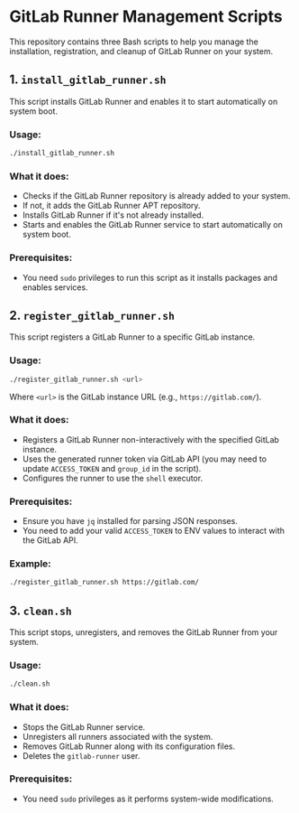 
# GitLab Runner Management Scripts

This repository contains three Bash scripts to help you manage the installation, registration, and cleanup of GitLab Runner on your system.

## 1. `install_gitlab_runner.sh`

This script installs GitLab Runner and enables it to start automatically on system boot.

### Usage:

```bash
./install_gitlab_runner.sh
```

### What it does:
- Checks if the GitLab Runner repository is already added to your system.
- If not, it adds the GitLab Runner APT repository.
- Installs GitLab Runner if it's not already installed.
- Starts and enables the GitLab Runner service to start automatically on system boot.

### Prerequisites:
- You need `sudo` privileges to run this script as it installs packages and enables services.

## 2. `register_gitlab_runner.sh`

This script registers a GitLab Runner to a specific GitLab instance.

### Usage:

```bash
./register_gitlab_runner.sh <url>
```

Where `<url>` is the GitLab instance URL (e.g., `https://gitlab.com/`).

### What it does:
- Registers a GitLab Runner non-interactively with the specified GitLab instance.
- Uses the generated runner token via GitLab API (you may need to update `ACCESS_TOKEN` and `group_id` in the script).
- Configures the runner to use the `shell` executor.

### Prerequisites:
- Ensure you have `jq` installed for parsing JSON responses.
- You need to add your valid `ACCESS_TOKEN` to ENV values to interact with the GitLab API.

### Example:

```bash
./register_gitlab_runner.sh https://gitlab.com/
```

## 3. `clean.sh`

This script stops, unregisters, and removes the GitLab Runner from your system.

### Usage:

```bash
./clean.sh
```

### What it does:
- Stops the GitLab Runner service.
- Unregisters all runners associated with the system.
- Removes GitLab Runner along with its configuration files.
- Deletes the `gitlab-runner` user.

### Prerequisites:
- You need `sudo` privileges as it performs system-wide modifications.
